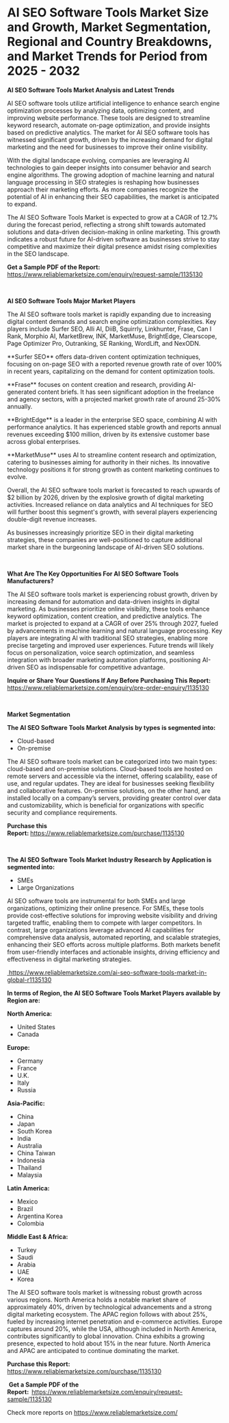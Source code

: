 <p><h1>AI SEO Software Tools Market Size and Growth, Market Segmentation, Regional and Country Breakdowns, and Market Trends for Period from 2025 -  2032</h1></p><p><strong>AI SEO Software Tools Market Analysis and Latest Trends</strong></p>
<p><p>AI SEO software tools utilize artificial intelligence to enhance search engine optimization processes by analyzing data, optimizing content, and improving website performance. These tools are designed to streamline keyword research, automate on-page optimization, and provide insights based on predictive analytics. The market for AI SEO software tools has witnessed significant growth, driven by the increasing demand for digital marketing and the need for businesses to improve their online visibility.</p><p>With the digital landscape evolving, companies are leveraging AI technologies to gain deeper insights into consumer behavior and search engine algorithms. The growing adoption of machine learning and natural language processing in SEO strategies is reshaping how businesses approach their marketing efforts. As more companies recognize the potential of AI in enhancing their SEO capabilities, the market is anticipated to expand. </p><p>The AI SEO Software Tools Market is expected to grow at a CAGR of 12.7% during the forecast period, reflecting a strong shift towards automated solutions and data-driven decision-making in online marketing. This growth indicates a robust future for AI-driven software as businesses strive to stay competitive and maximize their digital presence amidst rising complexities in the SEO landscape.</p></p>
<p><strong>Get a Sample PDF of the Report:&nbsp;</strong> <a href="https://www.reliablemarketsize.com/enquiry/request-sample/1135130?utm_campaign=3094&utm_medium=2&utm_source=Github&utm_content=ia&utm_term=25032025&utm_id=ai-seo-software-tools">https://www.reliablemarketsize.com/enquiry/request-sample/1135130</a></p>
<p>&nbsp;</p>
<p><strong>AI SEO Software Tools Major Market Players</strong></p>
<p><p>The AI SEO software tools market is rapidly expanding due to increasing digital content demands and search engine optimization complexities. Key players include Surfer SEO, Alli AI, DiiB, Squirrly, Linkhunter, Frase, Can I Rank, Morphio AI, MarketBrew, INK, MarketMuse, BrightEdge, Clearscope, Page Optimizer Pro, Outranking, SE Ranking, WordLift, and NexODN.</p><p>**Surfer SEO** offers data-driven content optimization techniques, focusing on on-page SEO with a reported revenue growth rate of over 100% in recent years, capitalizing on the demand for content optimization tools. </p><p>**Frase** focuses on content creation and research, providing AI-generated content briefs. It has seen significant adoption in the freelance and agency sectors, with a projected market growth rate of around 25-30% annually.</p><p>**BrightEdge** is a leader in the enterprise SEO space, combining AI with performance analytics. It has experienced stable growth and reports annual revenues exceeding $100 million, driven by its extensive customer base across global enterprises.</p><p>**MarketMuse** uses AI to streamline content research and optimization, catering to businesses aiming for authority in their niches. Its innovative technology positions it for strong growth as content marketing continues to evolve.</p><p>Overall, the AI SEO software tools market is forecasted to reach upwards of $2 billion by 2026, driven by the explosive growth of digital marketing activities. Increased reliance on data analytics and AI techniques for SEO will further boost this segment's growth, with several players experiencing double-digit revenue increases.</p><p>As businesses increasingly prioritize SEO in their digital marketing strategies, these companies are well-positioned to capture additional market share in the burgeoning landscape of AI-driven SEO solutions.</p></p>
<p>&nbsp;</p>
<p><strong>What Are The Key Opportunities For AI SEO Software Tools Manufacturers?</strong></p>
<p><p>The AI SEO software tools market is experiencing robust growth, driven by increasing demand for automation and data-driven insights in digital marketing. As businesses prioritize online visibility, these tools enhance keyword optimization, content creation, and predictive analytics. The market is projected to expand at a CAGR of over 25% through 2027, fueled by advancements in machine learning and natural language processing. Key players are integrating AI with traditional SEO strategies, enabling more precise targeting and improved user experiences. Future trends will likely focus on personalization, voice search optimization, and seamless integration with broader marketing automation platforms, positioning AI-driven SEO as indispensable for competitive advantage.</p></p>
<p><strong>Inquire or Share Your Questions If Any Before Purchasing This Report:</strong> <a href="https://www.reliablemarketsize.com/enquiry/pre-order-enquiry/1135130?utm_campaign=3094&utm_medium=2&utm_source=Github&utm_content=ia&utm_term=25032025&utm_id=ai-seo-software-tools">https://www.reliablemarketsize.com/enquiry/pre-order-enquiry/1135130</a></p>
<p>&nbsp;</p>
<p><strong>Market Segmentation</strong></p>
<p><strong>The AI SEO Software Tools Market Analysis by types is segmented into:</strong></p>
<p><ul><li>Cloud-based</li><li>On-premise</li></ul></p>
<p><p>The AI SEO software tools market can be categorized into two main types: cloud-based and on-premise solutions. Cloud-based tools are hosted on remote servers and accessible via the internet, offering scalability, ease of use, and regular updates. They are ideal for businesses seeking flexibility and collaborative features. On-premise solutions, on the other hand, are installed locally on a company’s servers, providing greater control over data and customizability, which is beneficial for organizations with specific security and compliance requirements.</p></p>
<p><strong>Purchase this Report:&nbsp;</strong><a href="https://www.reliablemarketsize.com/purchase/1135130?utm_campaign=3094&utm_medium=2&utm_source=Github&utm_content=ia&utm_term=25032025&utm_id=ai-seo-software-tools">https://www.reliablemarketsize.com/purchase/1135130</a></p>
<p>&nbsp;</p>
<p><strong>The AI SEO Software Tools Market Industry Research by Application is segmented into:</strong></p>
<p><ul><li>SMEs</li><li>Large Organizations</li></ul></p>
<p><p>AI SEO software tools are instrumental for both SMEs and large organizations, optimizing their online presence. For SMEs, these tools provide cost-effective solutions for improving website visibility and driving targeted traffic, enabling them to compete with larger competitors. In contrast, large organizations leverage advanced AI capabilities for comprehensive data analysis, automated reporting, and scalable strategies, enhancing their SEO efforts across multiple platforms. Both markets benefit from user-friendly interfaces and actionable insights, driving efficiency and effectiveness in digital marketing strategies.</p></p>
<p><a href="https://www.reliablemarketsize.com/ai-seo-software-tools-market-in-global-r1135130?utm_campaign=3094&utm_medium=2&utm_source=Github&utm_content=ia&utm_term=25032025&utm_id=ai-seo-software-tools">&nbsp;https://www.reliablemarketsize.com/ai-seo-software-tools-market-in-global-r1135130</a></p>
<p><strong>In terms of Region, the AI SEO Software Tools Market Players available by Region are:</strong></p>
<p>
    <p> <strong> North America: </strong>
        <ul>
            <li>United States</li>
            <li>Canada</li>
        </ul>
        </p> 
    <p> <strong> Europe: </strong>
        <ul>
            <li>Germany</li>
            <li>France</li>
            <li>U.K.</li>
            <li>Italy</li>
            <li>Russia</li>
        </ul>
        </p> 
    <p> <strong> Asia-Pacific: </strong>
        <ul>
            <li>China</li>
            <li>Japan</li>
            <li>South Korea</li>
            <li>India</li>
            <li>Australia</li>
            <li>China Taiwan</li>
            <li>Indonesia</li>
            <li>Thailand</li>
            <li>Malaysia</li>
        </ul>
        </p> 
    <p> <strong> Latin America: </strong>
        <ul>
            <li>Mexico</li>
            <li>Brazil</li>
            <li>Argentina Korea</li>
            <li>Colombia</li>
        </ul>
        </p> 
    <p> <strong> Middle East & Africa: </strong>
        <ul>
            <li>Turkey</li>
            <li>Saudi</li>
            <li>Arabia</li>
            <li>UAE</li>
            <li>Korea</li>
        </ul>
    </p>
    </p>
<p><p>The AI SEO software tools market is witnessing robust growth across various regions. North America holds a notable market share of approximately 40%, driven by technological advancements and a strong digital marketing ecosystem. The APAC region follows with about 25%, fueled by increasing internet penetration and e-commerce activities. Europe captures around 20%, while the USA, although included in North America, contributes significantly to global innovation. China exhibits a growing presence, expected to hold about 15% in the near future. North America and APAC are anticipated to continue dominating the market.</p></p>
<p><strong>Purchase this Report: </strong><a href="https://www.reliablemarketsize.com/purchase/1135130?utm_campaign=3094&utm_medium=2&utm_source=Github&utm_content=ia&utm_term=25032025&utm_id=ai-seo-software-tools">https://www.reliablemarketsize.com/purchase/1135130</a></p>
<p>&nbsp;<strong>Get a Sample PDF of the Report:&nbsp;&nbsp;</strong><a href="https://www.reliablemarketsize.com/enquiry/request-sample/1135130?utm_campaign=3094&utm_medium=2&utm_source=Github&utm_content=ia&utm_term=25032025&utm_id=ai-seo-software-tools">https://www.reliablemarketsize.com/enquiry/request-sample/1135130</a></p>
<p><strong></strong></p>
<p>Check more reports on <a href="https://www.reliablemarketsize.com/?utm_campaign=3094&utm_medium=2&utm_source=Github&utm_content=ia&utm_term=25032025&utm_id=ai-seo-software-tools">https://www.reliablemarketsize.com/</a></p>
